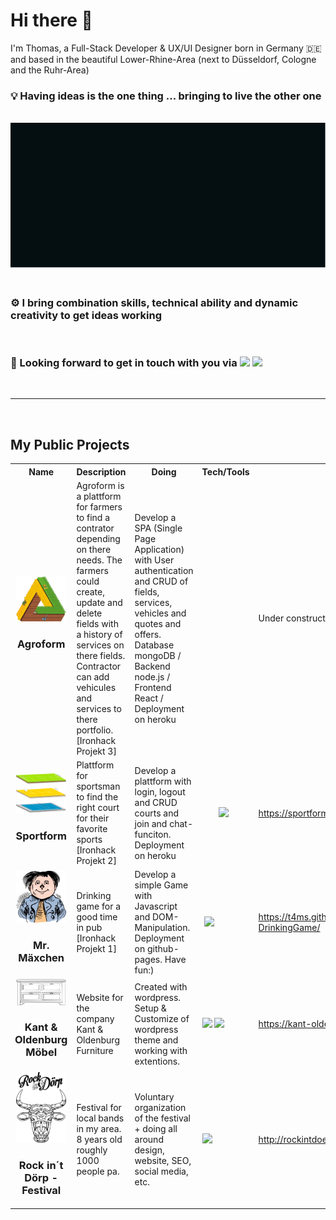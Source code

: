 <style>
    table {
    table-layout: fixed ;
    width: 100% ;
    }
    td {
    width: 20% ;
    }
    .imgSvg {
        margin: 0 0 20px 0;
    }
</style>

# Hi there 👋


<div>
<p>I'm Thomas, a Full-Stack Developer & UX/UI Designer born in Germany 🇩🇪 and based in the beautiful Lower-Rhine-Area (next to Düsseldorf, Cologne and the Ruhr-Area)</p>
    <h3>💡 Having ideas is the one thing ... bringing to live the other one</h3>
    <br>
    <img class="imgSvg" src='images/t4ms_introCSS.svg' />
    <br>
    <h3>⚙️ I bring combination skills, technical ability and dynamic creativity to get ideas working</h3>
    <br>
    <h3>💬 Looking forward to get in touch with you via <a target="_blank" rel="noopener noreferrer" href="https://www.linkedin.com/in/thomas-schweers-1bbb6b168/"><img src="https://img.shields.io/badge/LinkedIn-black?style=plastic&logo=LinkedIn" style="max-width:100%;"></a>
    <a target="_blank" rel="noopener noreferrer" href="mailto:th.schweers@googlemail.com"><img src="https://img.shields.io/badge/Email-black?style=plastic&logo=Gmail" style="max-width:100%;"></a>
    </h3>
</div>
<br>
<hr>
<br>
<h2>My Public Projects</h2>

<table>
<tr>
    <th>Name</th>
    <th>Description</th>
    <th>Doing</th>
    <th>Tech/Tools</th>
    <th>Link</th>
</tr>
<tr>
    <td style="text-align: center"><img width="80px" src="images/agroform.svg">
    <h3>Agroform</h3>
    </td>
    <td>Agroform is a plattform for farmers to find a contrator depending on there needs. The farmers could create, update and delete fields with a history of services on there fields. Contractor can add vehicules and services to there portfolio. [Ironhack Projekt 3]</td>
    <td>Develop a SPA (Single Page Application) with User authentication and CRUD of fields, services, vehicles and quotes and offers. Database mongoDB / Backend node.js / Frontend React / Deployment on heroku</td>
        <td>
        <p><a target="_blank" rel="noopener noreferrer" href="https://camo.githubusercontent.com/b78effd0bf898b043de732ebd9a520e93717fa8d0103e471d5af8c93e8f899a8/68747470733a2f2f696d672e736869656c64732e696f2f62616467652f4a6176615363726970742d696e666f726d6174696f6e616c3f7374796c653d666c6174266c6f676f3d4a617661536372697074266c6f676f436f6c6f723d436f6c6f724e616d6526636f6c6f723d626c61636b"><img src="https://camo.githubusercontent.com/b78effd0bf898b043de732ebd9a520e93717fa8d0103e471d5af8c93e8f899a8/68747470733a2f2f696d672e736869656c64732e696f2f62616467652f4a6176615363726970742d696e666f726d6174696f6e616c3f7374796c653d666c6174266c6f676f3d4a617661536372697074266c6f676f436f6c6f723d436f6c6f724e616d6526636f6c6f723d626c61636b" alt="" data-canonical-src="https://img.shields.io/badge/JavaScript-informational?style=flat&amp;logo=JavaScript&amp;logoColor=ColorName&amp;color=black" style="max-width:100%;"></a>
        <a target="_blank" rel="noopener noreferrer" href="https://camo.githubusercontent.com/b949ecbd10638d045aa06dfbaad5f413af9d713ea9191dfbd9842e194723b8e6/68747470733a2f2f696d672e736869656c64732e696f2f62616467652f52656163742d696e666f726d6174696f6e616c3f7374796c653d666c6174266c6f676f3d7265616374266c6f676f436f6c6f723d436f6c6f724e616d6526636f6c6f723d626c61636b"><img src="https://camo.githubusercontent.com/b949ecbd10638d045aa06dfbaad5f413af9d713ea9191dfbd9842e194723b8e6/68747470733a2f2f696d672e736869656c64732e696f2f62616467652f52656163742d696e666f726d6174696f6e616c3f7374796c653d666c6174266c6f676f3d7265616374266c6f676f436f6c6f723d436f6c6f724e616d6526636f6c6f723d626c61636b" alt="" data-canonical-src="https://img.shields.io/badge/React-informational?style=flat&amp;logo=react&amp;logoColor=ColorName&amp;color=black" style="max-width:100%;"></a>
        <a target="_blank" rel="noopener noreferrer" href="https://camo.githubusercontent.com/59082a1ef957ded1e382c17f7b89b0c68819990670475f41fb72cd914b077bda/68747470733a2f2f696d672e736869656c64732e696f2f62616467652f4e6f64652e6a732d696e666f726d6174696f6e616c3f7374796c653d666c6174266c6f676f3d4e6f64652e6a73266c6f676f436f6c6f723d436f6c6f724e616d6526636f6c6f723d626c61636b"><img src="https://camo.githubusercontent.com/59082a1ef957ded1e382c17f7b89b0c68819990670475f41fb72cd914b077bda/68747470733a2f2f696d672e736869656c64732e696f2f62616467652f4e6f64652e6a732d696e666f726d6174696f6e616c3f7374796c653d666c6174266c6f676f3d4e6f64652e6a73266c6f676f436f6c6f723d436f6c6f724e616d6526636f6c6f723d626c61636b" alt="" data-canonical-src="https://img.shields.io/badge/Node.js-informational?style=flat&amp;logo=Node.js&amp;logoColor=ColorName&amp;color=black" style="max-width:100%;"></a>
        <a target="_blank" rel="noopener noreferrer" href="https://camo.githubusercontent.com/3445df3d83ad17675b6e69347dfec71c3b30bc6af7f06282ff51b61b03f664a5/68747470733a2f2f696d672e736869656c64732e696f2f62616467652f457870726573732d696e666f726d6174696f6e616c3f7374796c653d666c6174266c6f676f3d45787072657373266c6f676f436f6c6f723d436f6c6f724e616d6526636f6c6f723d626c61636b"><img src="https://camo.githubusercontent.com/3445df3d83ad17675b6e69347dfec71c3b30bc6af7f06282ff51b61b03f664a5/68747470733a2f2f696d672e736869656c64732e696f2f62616467652f457870726573732d696e666f726d6174696f6e616c3f7374796c653d666c6174266c6f676f3d45787072657373266c6f676f436f6c6f723d436f6c6f724e616d6526636f6c6f723d626c61636b" alt="" data-canonical-src="https://img.shields.io/badge/Express-informational?style=flat&amp;logo=Express&amp;logoColor=ColorName&amp;color=black" style="max-width:100%;"></a>
        <a target="_blank" rel="noopener noreferrer" href="https://camo.githubusercontent.com/352cdc55f45d14518124e1d9ab02f8caa64157d3f7b68c93e12b4568d92597b7/68747470733a2f2f696d672e736869656c64732e696f2f62616467652f4d6f6e676f44422d696e666f726d6174696f6e616c3f7374796c653d666c6174266c6f676f3d4d6f6e676f4442266c6f676f436f6c6f723d436f6c6f724e616d6526636f6c6f723d626c61636b"><img src="https://camo.githubusercontent.com/352cdc55f45d14518124e1d9ab02f8caa64157d3f7b68c93e12b4568d92597b7/68747470733a2f2f696d672e736869656c64732e696f2f62616467652f4d6f6e676f44422d696e666f726d6174696f6e616c3f7374796c653d666c6174266c6f676f3d4d6f6e676f4442266c6f676f436f6c6f723d436f6c6f724e616d6526636f6c6f723d626c61636b" alt="" data-canonical-src="https://img.shields.io/badge/MongoDB-informational?style=flat&amp;logo=MongoDB&amp;logoColor=ColorName&amp;color=black" style="max-width:100%;"></a>
        <a target="_blank" rel="noopener noreferrer" href="https://camo.githubusercontent.com/2a3c7fc231aff520b66d757efebf502941249f8c125a4542531ccda5f3bf77f4/68747470733a2f2f696d672e736869656c64732e696f2f62616467652f4353532d696e666f726d6174696f6e616c3f7374796c653d666c6174266c6f676f3d63737333266c6f676f436f6c6f723d436f6c6f724e616d6526636f6c6f723d626c61636b"><img src="https://camo.githubusercontent.com/2a3c7fc231aff520b66d757efebf502941249f8c125a4542531ccda5f3bf77f4/68747470733a2f2f696d672e736869656c64732e696f2f62616467652f4353532d696e666f726d6174696f6e616c3f7374796c653d666c6174266c6f676f3d63737333266c6f676f436f6c6f723d436f6c6f724e616d6526636f6c6f723d626c61636b" alt="" data-canonical-src="https://img.shields.io/badge/CSS-informational?style=flat&amp;logo=css3&amp;logoColor=ColorName&amp;color=black" style="max-width:100%;"></a>
        <a target="_blank" rel="noopener noreferrer" href="https://camo.githubusercontent.com/db05093db34dc00d974b707eaa3cd2d9e19c047fe776d59ac7144d552ac2ac60/68747470733a2f2f696d672e736869656c64732e696f2f62616467652f536173732d696e666f726d6174696f6e616c3f7374796c653d666c6174266c6f676f3d53617373266c6f676f436f6c6f723d436f6c6f724e616d6526636f6c6f723d626c61636b"><img src="https://camo.githubusercontent.com/db05093db34dc00d974b707eaa3cd2d9e19c047fe776d59ac7144d552ac2ac60/68747470733a2f2f696d672e736869656c64732e696f2f62616467652f536173732d696e666f726d6174696f6e616c3f7374796c653d666c6174266c6f676f3d53617373266c6f676f436f6c6f723d436f6c6f724e616d6526636f6c6f723d626c61636b" alt="" data-canonical-src="https://img.shields.io/badge/Sass-informational?style=flat&amp;logo=Sass&amp;logoColor=ColorName&amp;color=black" style="max-width:100%;"></a>
        <a target="_blank" rel="noopener noreferrer" href="https://camo.githubusercontent.com/8444b01a451e1b946beed4d4dc8f9a6cd3f73ed9979a7da1d0071d444c1e5114/68747470733a2f2f696d672e736869656c64732e696f2f62616467652f6669676d612d696e666f726d6174696f6e616c3f7374796c653d666c6174266c6f676f3d6669676d61266c6f676f436f6c6f723d436f6c6f724e616d6526636f6c6f723d626c61636b"><img src="https://camo.githubusercontent.com/8444b01a451e1b946beed4d4dc8f9a6cd3f73ed9979a7da1d0071d444c1e5114/68747470733a2f2f696d672e736869656c64732e696f2f62616467652f6669676d612d696e666f726d6174696f6e616c3f7374796c653d666c6174266c6f676f3d6669676d61266c6f676f436f6c6f723d436f6c6f724e616d6526636f6c6f723d626c61636b" alt="" data-canonical-src="https://img.shields.io/badge/figma-informational?style=flat&amp;logo=figma&amp;logoColor=ColorName&amp;color=black" style="max-width:100%;"></a>
        <a target="_blank" rel="noopener noreferrer" href="https://camo.githubusercontent.com/d25249fa606a766ac14664d7b2462b8cdc01fc41a365c85d5a5a50dec59bc484/68747470733a2f2f696d672e736869656c64732e696f2f62616467652f4163636573736962696c6974792d696e666f726d6174696f6e616c3f7374796c653d666c6174266c6f676f3d4163636573736962696c697479266c6f676f436f6c6f723d436f6c6f724e616d6526636f6c6f723d626c61636b"><img src="https://camo.githubusercontent.com/d25249fa606a766ac14664d7b2462b8cdc01fc41a365c85d5a5a50dec59bc484/68747470733a2f2f696d672e736869656c64732e696f2f62616467652f4163636573736962696c6974792d696e666f726d6174696f6e616c3f7374796c653d666c6174266c6f676f3d4163636573736962696c697479266c6f676f436f6c6f723d436f6c6f724e616d6526636f6c6f723d626c61636b" alt="" data-canonical-src="https://img.shields.io/badge/Accessibility-informational?style=flat&amp;logo=Accessibility&amp;logoColor=ColorName&amp;color=black" style="max-width:100%;"></a>
        <a target="_blank" rel="noopener noreferrer" href="https://camo.githubusercontent.com/98fc2813520da7bbd412670f4948515368a13959e6964c4e9f12fdbfef62d367/68747470733a2f2f696d672e736869656c64732e696f2f62616467652f4e504d2d696e666f726d6174696f6e616c3f7374796c653d666c6174266c6f676f3d6e706d266c6f676f436f6c6f723d436f6c6f724e616d6526636f6c6f723d626c61636b"><img src="https://camo.githubusercontent.com/98fc2813520da7bbd412670f4948515368a13959e6964c4e9f12fdbfef62d367/68747470733a2f2f696d672e736869656c64732e696f2f62616467652f4e504d2d696e666f726d6174696f6e616c3f7374796c653d666c6174266c6f676f3d6e706d266c6f676f436f6c6f723d436f6c6f724e616d6526636f6c6f723d626c61636b" alt="" data-canonical-src="https://img.shields.io/badge/NPM-informational?style=flat&amp;logo=npm&amp;logoColor=ColorName&amp;color=black" style="max-width:100%;"></a>
        <a target="_blank" rel="noopener noreferrer" href="https://camo.githubusercontent.com/5393f0467e5bad99284d49b27454a9221a9e6e25d13d64979b632e22376a9c35/68747470733a2f2f696d672e736869656c64732e696f2f62616467652f506f73746d616e2d696e666f726d6174696f6e616c3f7374796c653d666c6174266c6f676f3d506f73746d616e266c6f676f436f6c6f723d436f6c6f724e616d6526636f6c6f723d626c61636b"><img src="https://camo.githubusercontent.com/5393f0467e5bad99284d49b27454a9221a9e6e25d13d64979b632e22376a9c35/68747470733a2f2f696d672e736869656c64732e696f2f62616467652f506f73746d616e2d696e666f726d6174696f6e616c3f7374796c653d666c6174266c6f676f3d506f73746d616e266c6f676f436f6c6f723d436f6c6f724e616d6526636f6c6f723d626c61636b" alt="" data-canonical-src="https://img.shields.io/badge/Postman-informational?style=flat&amp;logo=Postman&amp;logoColor=ColorName&amp;color=black" style="max-width:100%;"></a>
        <a target="_blank" rel="noopener noreferrer" href="https://camo.githubusercontent.com/377eea65aac131046810e6bef9b0efcb58ea93802e61c32f1d2d9fc53560bc2c/68747470733a2f2f696d672e736869656c64732e696f2f62616467652f6865726f6b752d696e666f726d6174696f6e616c3f7374796c653d666c6174266c6f676f3d6865726f6b75266c6f676f436f6c6f723d436f6c6f724e616d6526636f6c6f723d626c61636b"><img src="https://camo.githubusercontent.com/377eea65aac131046810e6bef9b0efcb58ea93802e61c32f1d2d9fc53560bc2c/68747470733a2f2f696d672e736869656c64732e696f2f62616467652f6865726f6b752d696e666f726d6174696f6e616c3f7374796c653d666c6174266c6f676f3d6865726f6b75266c6f676f436f6c6f723d436f6c6f724e616d6526636f6c6f723d626c61636b" alt="" data-canonical-src="https://img.shields.io/badge/heroku-informational?style=flat&amp;logo=heroku&amp;logoColor=ColorName&amp;color=black" style="max-width:100%;"></a></p>
    </td>
    <td>
        Under construction
    </td>
</tr>
<tr>
     <td style="text-align: center">
        <img width="80px" src="images/footballCourtsmall.svg">
        <img width="80px" src="images/basketballCourtsmall.svg">
        <img width="80px" src="images/volleyballCourtsmall.svg">
        <h3>Sportform</h3>
     </td>
     <td>Plattform for sportsman to find the right court for their favorite sports [Ironhack Projekt 2]</td>
     <td>Develop a plattform with login, logout and CRUD courts and join and chat-funciton. Deployment on heroku</td>
        <td>
        <a target="_blank" rel="noopener noreferrer" href="https://camo.githubusercontent.com/b78effd0bf898b043de732ebd9a520e93717fa8d0103e471d5af8c93e8f899a8/68747470733a2f2f696d672e736869656c64732e696f2f62616467652f4a6176615363726970742d696e666f726d6174696f6e616c3f7374796c653d666c6174266c6f676f3d4a617661536372697074266c6f676f436f6c6f723d436f6c6f724e616d6526636f6c6f723d626c61636b"><img src="https://camo.githubusercontent.com/b78effd0bf898b043de732ebd9a520e93717fa8d0103e471d5af8c93e8f899a8/68747470733a2f2f696d672e736869656c64732e696f2f62616467652f4a6176615363726970742d696e666f726d6174696f6e616c3f7374796c653d666c6174266c6f676f3d4a617661536372697074266c6f676f436f6c6f723d436f6c6f724e616d6526636f6c6f723d626c61636b" alt="" data-canonical-src="https://img.shields.io/badge/JavaScript-informational?style=flat&amp;logo=JavaScript&amp;logoColor=ColorName&amp;color=black" style="max-width:100%;"></a>
        <a target="_blank" rel="noopener noreferrer" href="https://camo.githubusercontent.com/59082a1ef957ded1e382c17f7b89b0c68819990670475f41fb72cd914b077bda/68747470733a2f2f696d672e736869656c64732e696f2f62616467652f4e6f64652e6a732d696e666f726d6174696f6e616c3f7374796c653d666c6174266c6f676f3d4e6f64652e6a73266c6f676f436f6c6f723d436f6c6f724e616d6526636f6c6f723d626c61636b"><img src="https://camo.githubusercontent.com/59082a1ef957ded1e382c17f7b89b0c68819990670475f41fb72cd914b077bda/68747470733a2f2f696d672e736869656c64732e696f2f62616467652f4e6f64652e6a732d696e666f726d6174696f6e616c3f7374796c653d666c6174266c6f676f3d4e6f64652e6a73266c6f676f436f6c6f723d436f6c6f724e616d6526636f6c6f723d626c61636b" alt="" data-canonical-src="https://img.shields.io/badge/Node.js-informational?style=flat&amp;logo=Node.js&amp;logoColor=ColorName&amp;color=black" style="max-width:100%;"></a>
        <a target="_blank" rel="noopener noreferrer" href="https://camo.githubusercontent.com/352cdc55f45d14518124e1d9ab02f8caa64157d3f7b68c93e12b4568d92597b7/68747470733a2f2f696d672e736869656c64732e696f2f62616467652f4d6f6e676f44422d696e666f726d6174696f6e616c3f7374796c653d666c6174266c6f676f3d4d6f6e676f4442266c6f676f436f6c6f723d436f6c6f724e616d6526636f6c6f723d626c61636b"><img src="https://camo.githubusercontent.com/352cdc55f45d14518124e1d9ab02f8caa64157d3f7b68c93e12b4568d92597b7/68747470733a2f2f696d672e736869656c64732e696f2f62616467652f4d6f6e676f44422d696e666f726d6174696f6e616c3f7374796c653d666c6174266c6f676f3d4d6f6e676f4442266c6f676f436f6c6f723d436f6c6f724e616d6526636f6c6f723d626c61636b" alt="" data-canonical-src="https://img.shields.io/badge/MongoDB-informational?style=flat&amp;logo=MongoDB&amp;logoColor=ColorName&amp;color=black" style="max-width:100%;"></a>
        <a target="_blank" rel="noopener noreferrer" href="https://camo.githubusercontent.com/2a3c7fc231aff520b66d757efebf502941249f8c125a4542531ccda5f3bf77f4/68747470733a2f2f696d672e736869656c64732e696f2f62616467652f4353532d696e666f726d6174696f6e616c3f7374796c653d666c6174266c6f676f3d63737333266c6f676f436f6c6f723d436f6c6f724e616d6526636f6c6f723d626c61636b"><img src="https://camo.githubusercontent.com/2a3c7fc231aff520b66d757efebf502941249f8c125a4542531ccda5f3bf77f4/68747470733a2f2f696d672e736869656c64732e696f2f62616467652f4353532d696e666f726d6174696f6e616c3f7374796c653d666c6174266c6f676f3d63737333266c6f676f436f6c6f723d436f6c6f724e616d6526636f6c6f723d626c61636b" alt="" data-canonical-src="https://img.shields.io/badge/CSS-informational?style=flat&amp;logo=css3&amp;logoColor=ColorName&amp;color=black" style="max-width:100%;"></a>
        <a target="_blank" rel="noopener noreferrer" href="https://camo.githubusercontent.com/db05093db34dc00d974b707eaa3cd2d9e19c047fe776d59ac7144d552ac2ac60/68747470733a2f2f696d672e736869656c64732e696f2f62616467652f536173732d696e666f726d6174696f6e616c3f7374796c653d666c6174266c6f676f3d53617373266c6f676f436f6c6f723d436f6c6f724e616d6526636f6c6f723d626c61636b"><img src="https://camo.githubusercontent.com/db05093db34dc00d974b707eaa3cd2d9e19c047fe776d59ac7144d552ac2ac60/68747470733a2f2f696d672e736869656c64732e696f2f62616467652f536173732d696e666f726d6174696f6e616c3f7374796c653d666c6174266c6f676f3d53617373266c6f676f436f6c6f723d436f6c6f724e616d6526636f6c6f723d626c61636b" alt="" data-canonical-src="https://img.shields.io/badge/Sass-informational?style=flat&amp;logo=Sass&amp;logoColor=ColorName&amp;color=black" style="max-width:100%;"></a>
        <a target="_blank" rel="noopener noreferrer" href="https://camo.githubusercontent.com/8444b01a451e1b946beed4d4dc8f9a6cd3f73ed9979a7da1d0071d444c1e5114/68747470733a2f2f696d672e736869656c64732e696f2f62616467652f6669676d612d696e666f726d6174696f6e616c3f7374796c653d666c6174266c6f676f3d6669676d61266c6f676f436f6c6f723d436f6c6f724e616d6526636f6c6f723d626c61636b"><img src="https://camo.githubusercontent.com/8444b01a451e1b946beed4d4dc8f9a6cd3f73ed9979a7da1d0071d444c1e5114/68747470733a2f2f696d672e736869656c64732e696f2f62616467652f6669676d612d696e666f726d6174696f6e616c3f7374796c653d666c6174266c6f676f3d6669676d61266c6f676f436f6c6f723d436f6c6f724e616d6526636f6c6f723d626c61636b" alt="" data-canonical-src="https://img.shields.io/badge/figma-informational?style=flat&amp;logo=figma&amp;logoColor=ColorName&amp;color=black" style="max-width:100%;"></a>
        <a target="_blank" rel="noopener noreferrer" href="https://camo.githubusercontent.com/98fc2813520da7bbd412670f4948515368a13959e6964c4e9f12fdbfef62d367/68747470733a2f2f696d672e736869656c64732e696f2f62616467652f4e504d2d696e666f726d6174696f6e616c3f7374796c653d666c6174266c6f676f3d6e706d266c6f676f436f6c6f723d436f6c6f724e616d6526636f6c6f723d626c61636b"><img src="https://camo.githubusercontent.com/98fc2813520da7bbd412670f4948515368a13959e6964c4e9f12fdbfef62d367/68747470733a2f2f696d672e736869656c64732e696f2f62616467652f4e504d2d696e666f726d6174696f6e616c3f7374796c653d666c6174266c6f676f3d6e706d266c6f676f436f6c6f723d436f6c6f724e616d6526636f6c6f723d626c61636b" alt="" data-canonical-src="https://img.shields.io/badge/NPM-informational?style=flat&amp;logo=npm&amp;logoColor=ColorName&amp;color=black" style="max-width:100%;"></a>
        <a target="_blank" rel="noopener noreferrer" href="https://img.shields.io/badge/HTML-black?style=plastic&logo=HTML5"><img src="https://img.shields.io/badge/HTML-black?style=plastic&logo=HTML5" style="max-width:100%;"></a>
        <a target="_blank" rel="noopener noreferrer" href="https://camo.
        <a target="_blank" rel="noopener noreferrer" href="https://camo.githubusercontent.com/5393f0467e5bad99284d49b27454a9221a9e6e25d13d64979b632e22376a9c35/68747470733a2f2f696d672e736869656c64732e696f2f62616467652f506f73746d616e2d696e666f726d6174696f6e616c3f7374796c653d666c6174266c6f676f3d506f73746d616e266c6f676f436f6c6f723d436f6c6f724e616d6526636f6c6f723d626c61636b"><img src="https://camo.githubusercontent.com/5393f0467e5bad99284d49b27454a9221a9e6e25d13d64979b632e22376a9c35/68747470733a2f2f696d672e736869656c64732e696f2f62616467652f506f73746d616e2d696e666f726d6174696f6e616c3f7374796c653d666c6174266c6f676f3d506f73746d616e266c6f676f436f6c6f723d436f6c6f724e616d6526636f6c6f723d626c61636b" alt="" data-canonical-src="https://img.shields.io/badge/Postman-informational?style=flat&amp;logo=Postman&amp;logoColor=ColorName&amp;color=black" style="max-width:100%;"></a>
        <a target="_blank" rel="noopener noreferrer" href="https://camo.githubusercontent.com/377eea65aac131046810e6bef9b0efcb58ea93802e61c32f1d2d9fc53560bc2c/68747470733a2f2f696d672e736869656c64732e696f2f62616467652f6865726f6b752d696e666f726d6174696f6e616c3f7374796c653d666c6174266c6f676f3d6865726f6b75266c6f676f436f6c6f723d436f6c6f724e616d6526636f6c6f723d626c61636b"><img src="https://camo.githubusercontent.com/377eea65aac131046810e6bef9b0efcb58ea93802e61c32f1d2d9fc53560bc2c/68747470733a2f2f696d672e736869656c64732e696f2f62616467652f6865726f6b752d696e666f726d6174696f6e616c3f7374796c653d666c6174266c6f676f3d6865726f6b75266c6f676f436f6c6f723d436f6c6f724e616d6526636f6c6f723d626c61636b" alt="" data-canonical-src="https://img.shields.io/badge/heroku-informational?style=flat&amp;logo=heroku&amp;logoColor=ColorName&amp;color=black" style="max-width:100%;"></a>
    </td>
    <td>
        <a href="https://sportform.herokuapp.com/">https://sportform.herokuapp.com/</a>
    </td>
   </tr>
   <tr>
    <td style="text-align: center">
        <img width="80px" src="images/maexchen.svg">
        <h3>Mr. Mäxchen</h3>
    </td>
    <td>Drinking game for a good time in pub [Ironhack Projekt 1]</td>
    <td>Develop a simple Game with Javascript and DOM-Manipulation. Deployment on github-pages. Have fun:)</td>
    <td>
        <a target="_blank" rel="noopener noreferrer" href="https://camo.githubusercontent.com/b78effd0bf898b043de732ebd9a520e93717fa8d0103e471d5af8c93e8f899a8/68747470733a2f2f696d672e736869656c64732e696f2f62616467652f4a6176615363726970742d696e666f726d6174696f6e616c3f7374796c653d666c6174266c6f676f3d4a617661536372697074266c6f676f436f6c6f723d436f6c6f724e616d6526636f6c6f723d626c61636b"><img src="https://camo.githubusercontent.com/b78effd0bf898b043de732ebd9a520e93717fa8d0103e471d5af8c93e8f899a8/68747470733a2f2f696d672e736869656c64732e696f2f62616467652f4a6176615363726970742d696e666f726d6174696f6e616c3f7374796c653d666c6174266c6f676f3d4a617661536372697074266c6f676f436f6c6f723d436f6c6f724e616d6526636f6c6f723d626c61636b" alt="" data-canonical-src="https://img.shields.io/badge/JavaScript-informational?style=flat&amp;logo=JavaScript&amp;logoColor=ColorName&amp;color=black" style="max-width:100%;"></a>
        <a target="_blank" rel="noopener noreferrer" href="https://img.shields.io/badge/HTML-black?style=plastic&logo=HTML5"><img src="https://img.shields.io/badge/HTML-black?style=plastic&logo=HTML5" style="max-width:100%;"></a>
        <a target="_blank" rel="noopener noreferrer" href="https://camo.
        <a target="_blank" rel="noopener noreferrer" href="https://camo.githubusercontent.com/2a3c7fc231aff520b66d757efebf502941249f8c125a4542531ccda5f3bf77f4/68747470733a2f2f696d672e736869656c64732e696f2f62616467652f4353532d696e666f726d6174696f6e616c3f7374796c653d666c6174266c6f676f3d63737333266c6f676f436f6c6f723d436f6c6f724e616d6526636f6c6f723d626c61636b"><img src="https://camo.githubusercontent.com/2a3c7fc231aff520b66d757efebf502941249f8c125a4542531ccda5f3bf77f4/68747470733a2f2f696d672e736869656c64732e696f2f62616467652f4353532d696e666f726d6174696f6e616c3f7374796c653d666c6174266c6f676f3d63737333266c6f676f436f6c6f723d436f6c6f724e616d6526636f6c6f723d626c61636b" alt="" data-canonical-src="https://img.shields.io/badge/CSS-informational?style=flat&amp;logo=css3&amp;logoColor=ColorName&amp;color=black" style="max-width:100%;"></a>
        <a target="_blank" rel="noopener noreferrer" href="https://camo.githubusercontent.com/377eea65aac131046810e6bef9b0efcb58ea93802e61c32f1d2d9fc53560bc2c/68747470733a2f2f696d672e736869656c64732e696f2f62616467652f6865726f6b752d696e666f726d6174696f6e616c3f7374796c653d666c6174266c6f676f3d6865726f6b75266c6f676f436f6c6f723d436f6c6f724e616d6526636f6c6f723d626c61636b"><img src="https://camo.githubusercontent.com/377eea65aac131046810e6bef9b0efcb58ea93802e61c32f1d2d9fc53560bc2c/68747470733a2f2f696d672e736869656c64732e696f2f62616467652f6865726f6b752d696e666f726d6174696f6e616c3f7374796c653d666c6174266c6f676f3d6865726f6b75266c6f676f436f6c6f723d436f6c6f724e616d6526636f6c6f723d626c61636b" alt="" data-canonical-src="https://img.shields.io/badge/heroku-informational?style=flat&amp;logo=heroku&amp;logoColor=ColorName&amp;color=black" style="max-width:100%;"></a>
      </td>
      <td>
      <a href="https://t4ms.github.io/Mr.Maexchen-DrinkingGame/">https://t4ms.github.io/Mr.Maexchen-DrinkingGame/ </a>
      </td>
</tr>
<tr>
    <td style="text-align: center">
        <img width="80px" src="images/ICON-restaurierung.svg">
        <h3>Kant & Oldenburg Möbel</h3>
    </td>
    <td>Website for the company Kant & Oldenburg Furniture</td>
    <td>Created with wordpress. Setup & Customize of wordpress theme and working with extentions.</td>
    <td>
        <a target="_blank" rel="noopener noreferrer" href="https://img.shields.io/badge/wordpress-black?style=plastic&logo=WordPress"><img src="https://img.shields.io/badge/wordpress-black?style=plastic&logo=WordPress" style="max-width:100%;"></a>
        <a target="_blank" rel="noopener noreferrer" href="https://img.shields.io/badge/HTML-black?style=plastic&logo=HTML5"><img src="https://img.shields.io/badge/HTML-black?style=plastic&logo=HTML5" style="max-width:100%;"></a>
        <a target="_blank" rel="noopener noreferrer" href="https://camo.githubusercontent.com/2a3c7fc231aff520b66d757efebf502941249f8c125a4542531ccda5f3bf77f4/68747470733a2f2f696d672e736869656c64732e696f2f62616467652f4353532d696e666f726d6174696f6e616c3f7374796c653d666c6174266c6f676f3d63737333266c6f676f436f6c6f723d436f6c6f724e616d6526636f6c6f723d626c61636b"><img src="https://camo.githubusercontent.com/2a3c7fc231aff520b66d757efebf502941249f8c125a4542531ccda5f3bf77f4/68747470733a2f2f696d672e736869656c64732e696f2f62616467652f4353532d696e666f726d6174696f6e616c3f7374796c653d666c6174266c6f676f3d63737333266c6f676f436f6c6f723d436f6c6f724e616d6526636f6c6f723d626c61636b" alt="" data-canonical-src="https://img.shields.io/badge/CSS-informational?style=flat&amp;logo=css3&amp;logoColor=ColorName&amp;color=black" style="max-width:100%;"></a>
      </td>
      <td>
      <a href="https://kant-oldenburg.de/">https://kant-oldenburg.de/</a>
      </td>
</tr>
<tr>
    <td style="text-align: center">
        <img width="80px" src="images/rid.svg">
        <h3>Rock in´t Dörp - Festival</h3>
    </td>
    <td>Festival for local bands in my area. 8 years old roughly 1000 people pa.</td>
    <td>Voluntary organization of the festival + doing all around design, website, SEO, social media, etc.</td>
    <td>
        <a target="_blank" rel="noopener noreferrer" href="https://img.shields.io/badge/HTML-black?style=plastic&logo=HTML5"><img src="https://img.shields.io/badge/HTML-black?style=plastic&logo=HTML5" style="max-width:100%;"></a>
        <a target="_blank" rel="noopener noreferrer" href="https://camo.githubusercontent.com/2a3c7fc231aff520b66d757efebf502941249f8c125a4542531ccda5f3bf77f4/68747470733a2f2f696d672e736869656c64732e696f2f62616467652f4353532d696e666f726d6174696f6e616c3f7374796c653d666c6174266c6f676f3d63737333266c6f676f436f6c6f723d436f6c6f724e616d6526636f6c6f723d626c61636b"><img src="https://camo.githubusercontent.com/2a3c7fc231aff520b66d757efebf502941249f8c125a4542531ccda5f3bf77f4/68747470733a2f2f696d672e736869656c64732e696f2f62616467652f4353532d696e666f726d6174696f6e616c3f7374796c653d666c6174266c6f676f3d63737333266c6f676f436f6c6f723d436f6c6f724e616d6526636f6c6f723d626c61636b" alt="" data-canonical-src="https://img.shields.io/badge/CSS-informational?style=flat&amp;logo=css3&amp;logoColor=ColorName&amp;color=black" style="max-width:100%;"></a>
      </td>
      <td>
      <a href="http://rockintdoerp.de/">http://rockintdoerp.de/</a>
      </td>
</tr>
</table>
